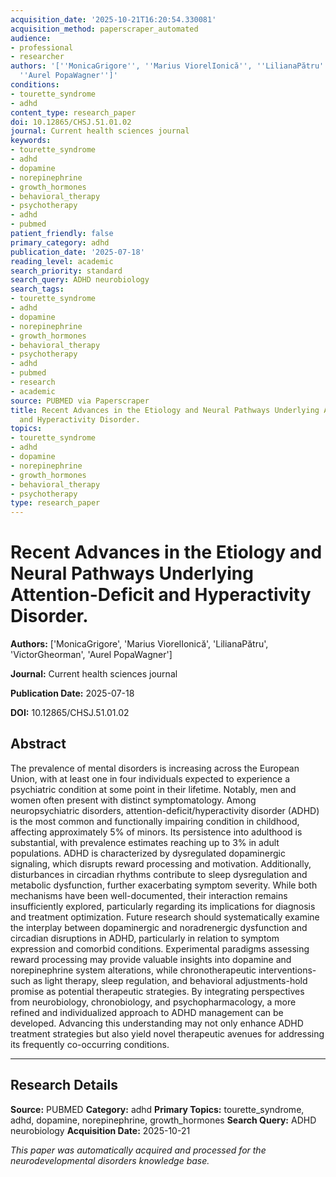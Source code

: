 ```yaml
---
acquisition_date: '2025-10-21T16:20:54.330081'
acquisition_method: paperscraper_automated
audience:
- professional
- researcher
authors: '[''MonicaGrigore'', ''Marius ViorelIonică'', ''LilianaPătru'', ''VictorGheorman'',
  ''Aurel PopaWagner'']'
conditions:
- tourette_syndrome
- adhd
content_type: research_paper
doi: 10.12865/CHSJ.51.01.02
journal: Current health sciences journal
keywords:
- tourette_syndrome
- adhd
- dopamine
- norepinephrine
- growth_hormones
- behavioral_therapy
- psychotherapy
- adhd
- pubmed
patient_friendly: false
primary_category: adhd
publication_date: '2025-07-18'
reading_level: academic
search_priority: standard
search_query: ADHD neurobiology
search_tags:
- tourette_syndrome
- adhd
- dopamine
- norepinephrine
- growth_hormones
- behavioral_therapy
- psychotherapy
- adhd
- pubmed
- research
- academic
source: PUBMED via Paperscraper
title: Recent Advances in the Etiology and Neural Pathways Underlying Attention-Deficit
  and Hyperactivity Disorder.
topics:
- tourette_syndrome
- adhd
- dopamine
- norepinephrine
- growth_hormones
- behavioral_therapy
- psychotherapy
type: research_paper
---
```


# Recent Advances in the Etiology and Neural Pathways Underlying Attention-Deficit and Hyperactivity Disorder.

**Authors:** ['MonicaGrigore', 'Marius ViorelIonică', 'LilianaPătru', 'VictorGheorman', 'Aurel PopaWagner']

**Journal:** Current health sciences journal

**Publication Date:** 2025-07-18

**DOI:** 10.12865/CHSJ.51.01.02

## Abstract

The prevalence of mental disorders is increasing across the European Union, with at least one in four individuals expected to experience a psychiatric condition at some point in their lifetime. Notably, men and women often present with distinct symptomatology. Among neuropsychiatric disorders, attention-deficit/hyperactivity disorder (ADHD) is the most common and functionally impairing condition in childhood, affecting approximately 5% of minors. Its persistence into adulthood is substantial, with prevalence estimates reaching up to 3% in adult populations. ADHD is characterized by dysregulated dopaminergic signaling, which disrupts reward processing and motivation. Additionally, disturbances in circadian rhythms contribute to sleep dysregulation and metabolic dysfunction, further exacerbating symptom severity. While both mechanisms have been well-documented, their interaction remains insufficiently explored, particularly regarding its implications for diagnosis and treatment optimization. Future research should systematically examine the interplay between dopaminergic and noradrenergic dysfunction and circadian disruptions in ADHD, particularly in relation to symptom expression and comorbid conditions. Experimental paradigms assessing reward processing may provide valuable insights into dopamine and norepinephrine system alterations, while chronotherapeutic interventions-such as light therapy, sleep regulation, and behavioral adjustments-hold promise as potential therapeutic strategies. By integrating perspectives from neurobiology, chronobiology, and psychopharmacology, a more refined and individualized approach to ADHD management can be developed. Advancing this understanding may not only enhance ADHD treatment strategies but also yield novel therapeutic avenues for addressing its frequently co-occurring conditions.

---

## Research Details

**Source:** PUBMED
**Category:** adhd
**Primary Topics:** tourette_syndrome, adhd, dopamine, norepinephrine, growth_hormones
**Search Query:** ADHD neurobiology
**Acquisition Date:** 2025-10-21

*This paper was automatically acquired and processed for the neurodevelopmental disorders knowledge base.*
